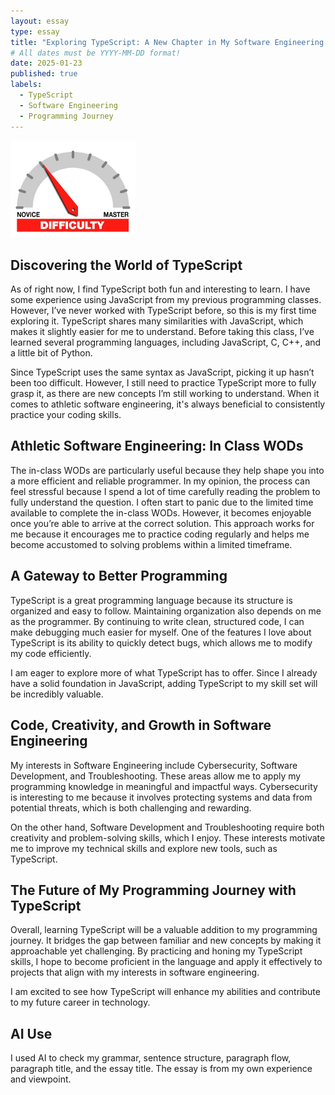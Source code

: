 ```yaml
---
layout: essay
type: essay
title: "Exploring TypeScript: A New Chapter in My Software Engineering Journey"
# All dates must be YYYY-MM-DD format!
date: 2025-01-23
published: true
labels:
  - TypeScript
  - Software Engineering
  - Programming Journey
---
```


<img width="200px" class="rounded float-start pe-4" src="../img/difficulty/degree_difficulty.jpg">

## Discovering the World of TypeScript

As of right now, I find TypeScript both fun and interesting to learn. I have some experience using JavaScript from my previous programming classes. However, I’ve never worked with TypeScript before, so this is my first time exploring it. TypeScript shares many similarities with JavaScript, which makes it slightly easier for me to understand. Before taking this class, I’ve learned several programming languages, including JavaScript, C, C++, and a little bit of Python. 

Since TypeScript uses the same syntax as JavaScript, picking it up hasn’t been too difficult. However, I still need to practice TypeScript more to fully grasp it, as there are new concepts I’m still working to understand. When it comes to athletic software engineering, it's always beneficial to consistently practice your coding skills. 

## Athletic Software Engineering: In Class WODs

The in-class WODs are particularly useful because they help shape you into a more efficient and reliable programmer. In my opinion, the process can feel stressful because I spend a lot of time carefully reading the problem to fully understand the question. I often start to panic due to the limited time available to complete the in-class WODs. However, it becomes enjoyable once you’re able to arrive at the correct solution. This approach works for me because it encourages me to practice coding regularly and helps me become accustomed to solving problems within a limited timeframe.


## A Gateway to Better Programming

TypeScript is a great programming language because its structure is organized and easy to follow. Maintaining organization also depends on me as the programmer. By continuing to write clean, structured code, I can make debugging much easier for myself. One of the features I love about TypeScript is its ability to quickly detect bugs, which allows me to modify my code efficiently. 

I am eager to explore more of what TypeScript has to offer. Since I already have a solid foundation in JavaScript, adding TypeScript to my skill set will be incredibly valuable.


## Code, Creativity, and Growth in Software Engineering

My interests in Software Engineering include Cybersecurity, Software Development, and Troubleshooting. These areas allow me to apply my programming knowledge in meaningful and impactful ways. Cybersecurity is interesting to me because it involves protecting systems and data from potential threats, which is both challenging and rewarding. 

On the other hand, Software Development and Troubleshooting require both creativity and problem-solving skills, which I enjoy. These interests motivate me to improve my technical skills and explore new tools, such as TypeScript.



## The Future of My Programming Journey with TypeScript

Overall, learning TypeScript will be a valuable addition to my programming journey. It bridges the gap between familiar and new concepts by making it approachable yet challenging. By practicing and honing my TypeScript skills, I hope to become proficient in the language and apply it effectively to projects that align with my interests in software engineering. 

I am excited to see how TypeScript will enhance my abilities and contribute to my future career in technology.


## AI Use

I used AI to check my grammar, sentence structure, paragraph flow, paragraph title, and the essay title. The essay is from my own experience and viewpoint.

